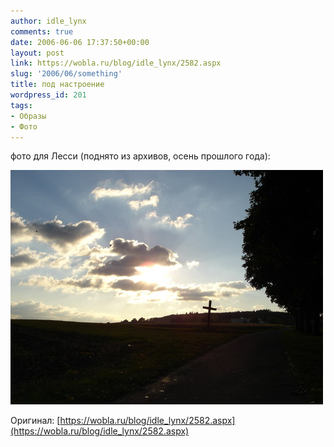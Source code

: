 ```yaml
---
author: idle_lynx
comments: true
date: 2006-06-06 17:37:50+00:00
layout: post
link: https://wobla.ru/blog/idle_lynx/2582.aspx
slug: '2006/06/something'
title: под настроение
wordpress_id: 201
tags:
- Образы
- Фото
---
```


фото для Лесси (поднято из архивов, осень прошлого года):

![Something more important](images/2007/05/dbf19b92-ccf5-4f1a-b983-77e8d89f252e.jpg)

Оригинал: [https://wobla.ru/blog/idle_lynx/2582.aspx](https://wobla.ru/blog/idle_lynx/2582.aspx)

